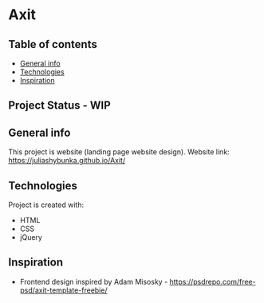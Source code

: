 # Axit

## Table of contents
* [General info](#general-info)
* [Technologies](#technologies)
* [Inspiration](#inspiration)

## Project Status - WIP

## General info
This project is website (landing page website design).
Website link: https://juliashybunka.github.io/Axit/

## Technologies
Project is created with:
* HTML
* CSS
* jQuery

## Inspiration
* Frontend design inspired by Adam Misosky - https://psdrepo.com/free-psd/axit-template-freebie/
